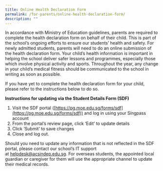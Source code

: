 ```yaml
---
title: Online Health Declaration Form
permalink: /for-parents/online-health-declaration-form/
description: ""
---
```

In accordance with Ministry of Education guidelines, parents are required to complete the health declaration form on behalf of their child. This is part of the school’s ongoing efforts to ensure our students’ health and safety. For newly admitted students, parents will need to do an online submission of the health declaration form. Your child’s health information is important in helping the school deliver safer lessons and programmes, especially those which involve physical activity and sports. Throughout the year, any change in your child’s medical fitness should be communicated to the school in writing as soon as possible.

If you have yet to complete the health declaration form for your child, please refer to the instructions below to do so.

**Instructions for updating via the Student Details Form (SDF)**

1.  Visit the SDF portal ([https://pg.moe.edu.sg/forms/sdf](https://pg.moe.edu.sg/forms/sdf)) and log in using your Singpass account
2.  From the portal’s review page, click ‘Edit’ to update details
3.  Click ‘Submit’ to save changes
4.  Close and log out.

Should you need to update any information that is not reflected in the SDF portal, please contact our school’s IT support at [helpdesk@acsindep.edu.sg](mailto:helpdesk@acsindep.edu.sg). For overseas students, the appointed local guardian or caregiver for them will use the appropriate channel to update their medical records.